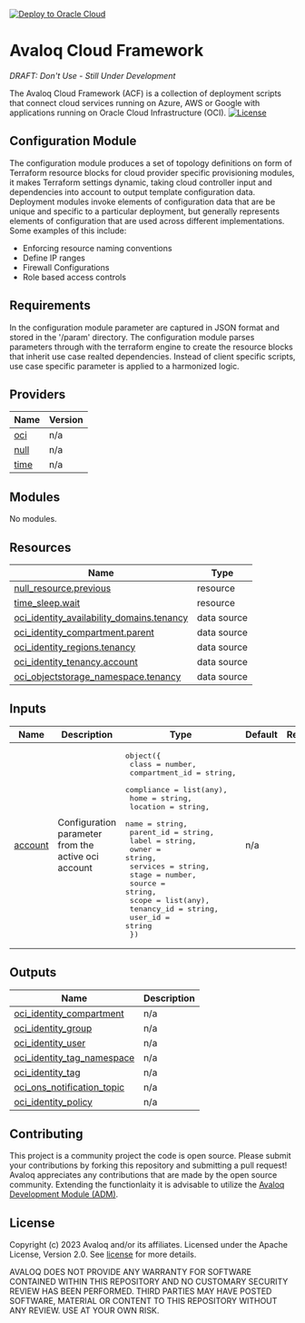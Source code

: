 <!---- Copyright (c) 2023 Avaloq and/or its affiliates. ---->
<!---- Licensed under the Apache 2.0 license shown at https://www.apache.org/licenses/LICENSE-2.0.  ---->

[![Deploy to Oracle Cloud](https://oci-resourcemanager-plugin.plugins.oci.oraclecloud.com/latest/deploy-to-oracle-cloud.svg)](https://cloud.oracle.com/resourcemanager/stacks/create?zipUrl=https://github.com/avaloqcloud/dev/archive/refs/heads/main.zip)

# Avaloq Cloud Framework

*DRAFT: Don't Use - Still Under Development*

The Avaloq Cloud Framework (ACF) is a collection of deployment scripts that connect cloud services running on Azure, AWS or Google with applications running on Oracle Cloud Infrastructure (OCI). [![License](https://img.shields.io/badge/license-apache-green)](https://www.apache.org/licenses/LICENSE-2.0)

## Configuration Module
The configuration module produces a set of topology definitions on form of Terraform resource blocks for cloud provider specific provisioning modules, it makes Terraform settings dynamic, taking cloud controller input and dependencies into account to output template configuration data. Deployment modules invoke elements of configuration data that are be unique and specific to a particular deployment, but generally represents elements of configuration that are used across different implementations. Some examples of this include:

- Enforcing resource naming conventions
- Define IP ranges 
- Firewall Configurations
- Role based access controls


## Requirements

In the configuration module parameter are captured in JSON format and stored in the '/param' directory. The configuration module parses parameters through with the terraform engine to create the resource blocks that inherit use case realted dependencies. Instead of client specific scripts, use case specific parameter is applied to a harmonized logic.

## Providers

| Name | Version |
|------|---------|
| <a name="provider_oci"></a> [oci](#provider\_oci) | n/a |
| <a name="provider_null"></a> [null](#provider\_null) | n/a |
| <a name="provider_time"></a> [time](#provider\_time) | n/a |

## Modules

No modules.

## Resources

| Name | Type |
|------|------|
| [null_resource.previous](https://registry.terraform.io/providers/hashicorp/null/latest/docs/resources/resource) | resource |
| [time_sleep.wait](https://registry.terraform.io/providers/hashicorp/time/latest/docs/resources/sleep) | resource |
| [oci_identity_availability_domains.tenancy](https://registry.terraform.io/providers/oracle/oci/latest/docs/data-sources/identity_availability_domains) | data source |
| [oci_identity_compartment.parent](https://registry.terraform.io/providers/oracle/oci/latest/docs/data-sources/identity_compartment) | data source |
| [oci_identity_regions.tenancy](https://registry.terraform.io/providers/oracle/oci/latest/docs/data-sources/identity_regions) | data source |
| [oci_identity_tenancy.account](https://registry.terraform.io/providers/oracle/oci/latest/docs/data-sources/identity_tenancy) | data source |
| [oci_objectstorage_namespace.tenancy](https://registry.terraform.io/providers/oracle/oci/latest/docs/data-sources/objectstorage_namespace) | data source |

## Inputs

| Name | Description | Type | Default | Required |
|------|-------------|------|---------|:--------:|
| <a name="input_account"></a> [account](#input\_account) | Configuration parameter from the active oci account | <pre>object({<br>    class          = number,<br>    compartment_id = string,<br>    compliance     = list(any),<br>    home           = string,<br>    location       = string,<br>    name           = string,<br>    parent_id      = string,<br>    label          = string,<br>    owner          = string,<br>    services       = string,<br>    stage          = number,<br>    source         = string,<br>    scope          = list(any),<br>    tenancy_id     = string,<br>    user_id        = string<br>  })</pre> | n/a | yes |

## Outputs

| Name | Description |
|------|-------------|
| <a name="output_oci_identity_compartment"></a> [oci\_identity\_compartment](#output\_oci\_identity\_compartment) | n/a |
| <a name="output_oci_identity_group"></a> [oci\_identity\_group](#output\_oci\_identity\_group) | n/a |
| <a name="output_oci_identity_user"></a> [oci\_identity\_user](#output\_oci\_identity\_user) | n/a |
| <a name="output_oci_identity_tag_namespace"></a> [oci\_identity\_tag\_namespace](#output\_oci\_identity\_tag\_namespace) | n/a |
| <a name="output_oci_identity_tag"></a> [oci\_identity\_tag](#output\_oci\_identity\_tag) | n/a |
| <a name="output_oci_ons_notification_topic"></a> [oci\_ons\_notification\_topic](#output\_oci\_ons\_notification\_topic) | n/a |
| <a name="output_oci_identity_policy"></a> [oci\_identity\_policy](#output\_oci\_identity\_policy) | n/a |

## Contributing

This project is a community project the code is open source.  Please submit your contributions by forking this repository and submitting a pull request!  Avaloq appreciates any contributions that are made by the open source community. Extending the functionlaity it is advisable to utilize the [Avaloq Development Module (ADM)](https://github.com/avaloqcloud/acf_ctl_dev).

## License

Copyright (c) 2023 Avaloq and/or its affiliates.
Licensed under the Apache License, Version 2.0.
See [license](https://www.apache.org/licenses/LICENSE-2.0) for more details.

AVALOQ DOES NOT PROVIDE ANY WARRANTY FOR SOFTWARE CONTAINED WITHIN THIS REPOSITORY AND NO CUSTOMARY SECURITY REVIEW HAS BEEN PERFORMED. THIRD PARTIES MAY HAVE POSTED SOFTWARE, MATERIAL OR CONTENT TO THIS REPOSITORY WITHOUT ANY REVIEW. USE AT YOUR OWN RISK. 